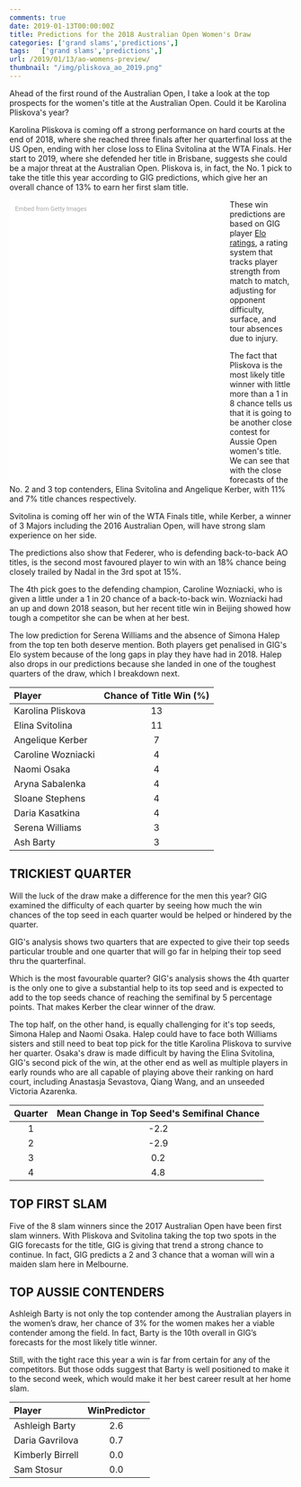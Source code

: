 ```yaml
---
comments: true
date: 2019-01-13T00:00:00Z
title: Predictions for the 2018 Australian Open Women's Draw
categories: ['grand slams','predictions',]
tags:   ['grand slams','predictions',]
url: /2019/01/13/ao-womens-preview/
thumbnail: "/img/pliskova_ao_2019.png"
---
```



Ahead of the first round of the Australian Open, I take a look at the top prospects for the women's title at the Australian Open. Could it be Karolina Pliskova's year?

<!--more-->

Karolina Pliskova is coming off a strong performance on hard courts at the end of 2018, where she reached three finals after her quarterfinal loss at the US Open, ending with her close loss to Elina Svitolina at the WTA Finals. Her start to 2019, where she defended her title in Brisbane, suggests she could be a major threat at the Australian Open. Pliskova is, in fact, the No. 1 pick to take the title this year according to GIG predictions, which give her an overall chance of 13% to earn her first slam title.

<div class="getty embed image" style="background-color:#fff;display:inline-block;font-family:Roboto,sans-serif;color:#a7a7a7;font-size:11px;width:100%;max-width:372px;float:left;padding:2%;"><div style="padding:0;margin:0;text-align:left;"><a href="http://www.gettyimages.com.au/detail/1078220198" target="_blank" style="color:#a7a7a7;text-decoration:none;font-weight:normal !important;border:none;display:inline-block;">Embed from Getty Images</a></div><div style="overflow:hidden;position:relative;height:0;padding:125.84746% 0 0 0;width:100%;"><iframe src="//embed.gettyimages.com/embed/1078220198?et=AeqFbJPISVRl_4jliZeDQg&tld=com.au&sig=EG5DIYacCty0aLuAMrjKrGQFiXn_M-U6r8jc3N9LVT0=&caption=true&ver=1" scrolling="no" frameborder="0" width="472" height="594" style="display:inline-block;position:absolute;top:0;left:0;width:100%;height:100%;margin:0;"></iframe></div></div>

These win predictions are based on GIG player [Elo ratings](http://on-the-t.com/tags/elo/), a rating system that tracks player strength from match to match, adjusting for opponent difficulty, surface, and tour absences due to injury. 

The fact that Pliskova is the most likely title winner with little more than a 1 in 8 chance tells us that it is going to be another close contest for Aussie Open women's title. We can see that with the close forecasts of the No. 2 and 3 top contenders, Elina Svitolina and Angelique Kerber, with 11% and 7% title chances respectively.

Svitolina is coming off her win of the WTA Finals title, while Kerber, a winner of 3 Majors including the 2016 Australian Open, will have strong slam experience on her side. 

The predictions also show that Federer, who is defending back-to-back AO titles, is the second most favoured player to win with an 18% chance being closely trailed by Nadal in the 3rd spot at 15%. 

The 4th pick goes to the defending champion, Caroline Wozniacki, who is given a little under a 1 in 20 chance of a back-to-back win. Wozniacki had an up and down 2018 season, but her recent title win in Beijing showed how tough a competitor she can be when at her best. 

The low prediction for Serena Williams and the absence of Simona Halep from the top ten both deserve mention. Both players get penalised in GIG's Elo system because of the long gaps in play they have had in 2018. Halep also drops in our predictions because she landed in one of the toughest quarters of the draw, which I breakdown next. 

<table class="table table-striped" style="width: auto !important; margin-left: auto; margin-right: auto;">
<thead>
<tr>
<th style="text-align:left;">
Player
</th>
<th style="text-align:center;">
Chance of Title Win (%)
</th>
</tr>
</thead>
<tbody>
<tr>
<td style="text-align:left;">
Karolina Pliskova
</td>
<td style="text-align:center;">
13
</td>
</tr>
<tr>
<td style="text-align:left;">
Elina Svitolina
</td>
<td style="text-align:center;">
11
</td>
</tr>
<tr>
<td style="text-align:left;">
Angelique Kerber
</td>
<td style="text-align:center;">
7
</td>
</tr>
<tr>
<td style="text-align:left;">
Caroline Wozniacki
</td>
<td style="text-align:center;">
4
</td>
</tr>
<tr>
<td style="text-align:left;">
Naomi Osaka
</td>
<td style="text-align:center;">
4
</td>
</tr>
<tr>
<td style="text-align:left;">
Aryna Sabalenka
</td>
<td style="text-align:center;">
4
</td>
</tr>
<tr>
<td style="text-align:left;">
Sloane Stephens
</td>
<td style="text-align:center;">
4
</td>
</tr>
<tr>
<td style="text-align:left;">
Daria Kasatkina
</td>
<td style="text-align:center;">
4
</td>
</tr>
<tr>
<td style="text-align:left;">
Serena Williams
</td>
<td style="text-align:center;">
3
</td>
</tr>
<tr>
<td style="text-align:left;">
Ash Barty
</td>
<td style="text-align:center;">
3
</td>
</tr>
</tbody>
</table>


## TRICKIEST QUARTER


Will the luck of the draw make a difference for the men this year? GIG examined the difficulty of each quarter by seeing how much the win chances of the top seed in each quarter would be helped or hindered by the quarter. 

GIG's analysis shows two quarters that are expected to give their top seeds particular trouble and one quarter that will go far in helping their top seed thru the quarterfinal.

Which is the most favourable quarter? GIG's analysis shows the 4th quarter is the only one to give a substantial help to its top seed and is expected to add to the top seeds chance of reaching the semifinal by 5 percentage points. That makes Kerber the clear winner of the draw.

The top half, on the other hand, is equally challenging for it's top seeds, Simona Halep and Naomi Osaka. Halep could have to face both Williams sisters and still need to beat top pick for the title Karolina Pliskova to survive her quarter. Osaka's draw is made difficult by having the Elina Svitolina, GIG's second pick of the win, at the other end as well as multiple players in early rounds who are all capable of playing above their ranking on hard court, including Anastasja Sevastova, Qiang Wang, and an unseeded Victoria Azarenka. 

<table class="table table-striped" style="width: auto !important; margin-left: auto; margin-right: auto;">
<thead>
<tr>
<th style="text-align:center;">
Quarter
</th>
<th style="text-align:center;">
Mean Change in Top Seed's Semifinal Chance
</th>
</tr>
</thead>
<tbody>
<tr>
<td style="text-align:center;">
1
</td>
<td style="text-align:center;">
-2.2
</td>
</tr>
<tr>
<td style="text-align:center;">
2
</td>
<td style="text-align:center;">
-2.9
</td>
</tr>
<tr>
<td style="text-align:center;">
3
</td>
<td style="text-align:center;">
0.2
</td>
</tr>
<tr>
<td style="text-align:center;">
4
</td>
<td style="text-align:center;">
4.8
</td>
</tr>
</tbody>
</table>


## TOP FIRST SLAM

Five of the 8 slam winners since the 2017 Australian Open have been first slam winners. With Pliskova and Svitolina taking the top two spots in the GIG forecasts for the title, GIG is giving that trend a strong chance to continue. In fact, GIG predicts a 2 and 3 chance that a woman will win a maiden slam here in Melbourne.

## TOP AUSSIE CONTENDERS

Ashleigh Barty is not only the top contender among the Australian players in the women’s draw, her chance of 3% for the women makes her a viable contender among the field. In fact, Barty is the 10th overall in GIG’s forecasts for the most likely title winner.

Still, with the tight race this year a win is far from certain for any of the competitors. But those odds suggest that Barty is well positioned to make it to the second week, which would make it her best career result at her home slam.

<table class="table table-striped" style="width: auto !important; margin-left: auto; margin-right: auto;">
<thead>
<tr>
<th style="text-align:left;">
Player
</th>
<th style="text-align:center;">
WinPredictor
</th>
</tr>
</thead>
<tbody>
<tr>
<td style="text-align:left;">
Ashleigh Barty
</td>
<td style="text-align:center;">
2.6
</td>
</tr>
<tr>
<td style="text-align:left;">
Daria Gavrilova
</td>
<td style="text-align:center;">
0.7
</td>
</tr>
<tr>
<td style="text-align:left;">
Kimberly Birrell
</td>
<td style="text-align:center;">
0.0
</td>
</tr>
<tr>
<td style="text-align:left;">
Sam Stosur
</td>
<td style="text-align:center;">
0.0
</td>
</tr>
</tbody>
</table>
